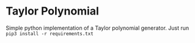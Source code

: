 # Taylor Polynomial
 
Simple python implementation of a Taylor polynomial generator. Just run `pip3 install -r requirements.txt`
